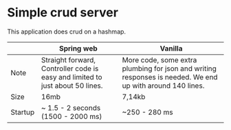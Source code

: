 # Simple crud server
This application does crud on a hashmap.

|         | Spring web                                                        | Vanilla                                                     |
|---------|-------------------------------------------------------------------|-------------------------------------------------------------|
| Note    | Straight forward, Controller code is easy and limited to just about 50 lines. | More code, some extra plumbing for json and writing responses is needed. We end up with around 140 lines. |
| Size    | 16mb                                | 7,14kb                        |
| Startup | ~ 1.5 - 2 seconds (1500 - 2000 ms)                                            | ~250 - 280 ms                                               |
